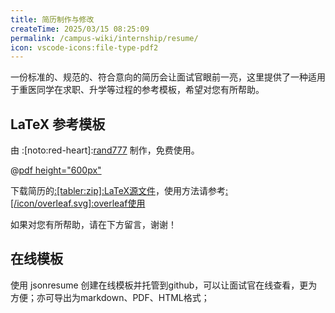 ```yaml
---
title: 简历制作与修改
createTime: 2025/03/15 08:25:09
permalink: /campus-wiki/internship/resume/
icon: vscode-icons:file-type-pdf2
---
```


一份标准的、规范的、符合意向的简历会让面试官眼前一亮，这里提供了一种适用于重医同学在求职、升学等过程的参考模板，希望对您有所帮助。

## LaTeX 参考模板

由 :[noto:red-heart]:[rand777](/friends/persons/) 制作，免费使用。

@[pdf height="600px"](https://cos.pguide.cloud/docs/CQMU_%E7%AE%80%E5%8E%86%E6%A8%A1%E6%9D%BFV1_7_4_R.pdf)

下载简历的[:[tabler:zip]:LaTeX源文件](https://cos.pguide.cloud/docs/CQMU-%E7%AE%80%E5%8E%86%E6%A8%A1%E6%9D%BFV1.7.4%20R.zip)，使用方法请参考[:[/icon/overleaf.svg]:overleaf使用](/public-service/overleaf/#overleaf使用)

如果对您有所帮助，请在下方留言，谢谢！

## 在线模板

使用 jsonresume 创建在线模板并托管到github，可以让面试官在线查看，更为方便；亦可导出为markdown、PDF、HTML格式；

